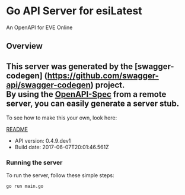 # Go API Server for esiLatest

An OpenAPI for EVE Online

## Overview
This server was generated by the [swagger-codegen]
(https://github.com/swagger-api/swagger-codegen) project.  
By using the [OpenAPI-Spec](https://github.com/OAI/OpenAPI-Specification) from a remote server, you can easily generate a server stub.  
-

To see how to make this your own, look here:

[README](https://github.com/swagger-api/swagger-codegen/blob/master/README.md)

- API version: 0.4.9.dev1
- Build date: 2017-06-07T20:01:46.561Z


### Running the server
To run the server, follow these simple steps:

```
go run main.go
```

